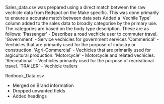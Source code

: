 Sales_data.csv was prepared using a direct match between the raw vechicle data from Redspot on the Make specific.  This was done primarily to ensure a accurate match between data sets
Added a 'Vechile Type' column added to the sales data to broadly categorise by the primary use.  The categories are based on the body type description.
These are as follows:
'Passenger' - Describes a road vechicle user to commuter travel.
'Government' - Service vechicles for government services
'Commerical' - Vechicles that are primarily used for the purpose of industry or construction.
'Agri-Commercial' - Vechicles that are primarily used for argicultural production.
'Motorcycle' - Motorcycle and related vechicles.
'Recreational' - Vechicles primarily used for the purpose of recreational travel.
'TRAILER' - Vechicle trailers

Redbook_Data.csv 
* Merged on Brand information
* Dropped unwanted fields
* Added headings 
